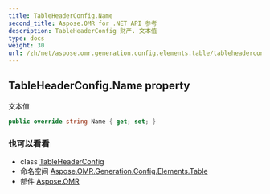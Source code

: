```yaml
---
title: TableHeaderConfig.Name
second_title: Aspose.OMR for .NET API 参考
description: TableHeaderConfig 财产. 文本值
type: docs
weight: 30
url: /zh/net/aspose.omr.generation.config.elements.table/tableheaderconfig/name/
---
```

## TableHeaderConfig.Name property

文本值

```csharp
public override string Name { get; set; }
```

### 也可以看看

* class [TableHeaderConfig](../)
* 命名空间 [Aspose.OMR.Generation.Config.Elements.Table](../../tableheaderconfig/)
* 部件 [Aspose.OMR](../../../)


